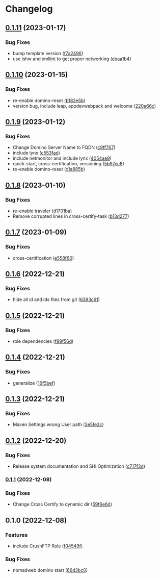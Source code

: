 # Changelog

## [0.1.11](https://github.com/DominoVagrant/demo-tasks/compare/v0.1.10...v0.1.11) (2023-01-17)


### Bug Fixes

* bump template version ([f7a2496](https://github.com/DominoVagrant/demo-tasks/commit/f7a2496fa12a979a45b6c8eadf296dc60f18e289))
* use lshw and xmllint to get proper networking ([ebaa1b4](https://github.com/DominoVagrant/demo-tasks/commit/ebaa1b42e2537bd91ac57e4238be0c95e05fb766))

## [0.1.10](https://github.com/DominoVagrant/demo-tasks/compare/v0.1.9...v0.1.10) (2023-01-15)


### Bug Fixes

* re-enable domino-reset ([b182e5b](https://github.com/DominoVagrant/demo-tasks/commit/b182e5b5bb93ad21435d588a7db3cc1ddc9afe83))
* version bug, include leap, appdevwebpack and welcome ([220e66c](https://github.com/DominoVagrant/demo-tasks/commit/220e66c073329480eb4969ee6421993e991fc5dd))

## [0.1.9](https://github.com/DominoVagrant/demo-tasks/compare/v0.1.8...v0.1.9) (2023-01-12)


### Bug Fixes

* Change Domino Server Name to FQDN ([c9ff767](https://github.com/DominoVagrant/demo-tasks/commit/c9ff767ea8f9649637ff25cd3e82147064ec6159))
* include lynx ([c553fad](https://github.com/DominoVagrant/demo-tasks/commit/c553fad5943d97be31fe51fedf7f72eb82a2f0d4))
* include netmonitor and include lynx ([4054ae9](https://github.com/DominoVagrant/demo-tasks/commit/4054ae990161cdf5bd042208b228d2013bcd0da4))
* quick-start, cross-certification, versioning ([5b97ec8](https://github.com/DominoVagrant/demo-tasks/commit/5b97ec8d7bba08519f860bab381e94b98cb237c4))
* re-enable domino-reset ([c1a885b](https://github.com/DominoVagrant/demo-tasks/commit/c1a885bbd0aa01cbc6a2641de80b76ceba711f29))

## [0.1.8](https://github.com/DominoVagrant/demo-tasks/compare/v0.1.7...v0.1.8) (2023-01-10)


### Bug Fixes

* re-enable traveler ([d1701ba](https://github.com/DominoVagrant/demo-tasks/commit/d1701ba419306f309e60128a926a94591e5e2818))
* Remove corrupted lines in cross-certify-task ([b13d277](https://github.com/DominoVagrant/demo-tasks/commit/b13d2776acc6c7b7514dfbca7c1db6a1f886b7b2))

## [0.1.7](https://github.com/DominoVagrant/demo-tasks/compare/v0.1.6...v0.1.7) (2023-01-09)


### Bug Fixes

* cross-certification ([e558f60](https://github.com/DominoVagrant/demo-tasks/commit/e558f600f730ad19c0e5df7c438e7f0414b5cef1))

## [0.1.6](https://github.com/DominoVagrant/demo-tasks/compare/v0.1.5...v0.1.6) (2022-12-21)


### Bug Fixes

* hide all id and ids files from git ([6393c61](https://github.com/DominoVagrant/demo-tasks/commit/6393c61ab8be9bb94f758d985d31bd51335ca92e))

## [0.1.5](https://github.com/DominoVagrant/demo-tasks/compare/v0.1.4...v0.1.5) (2022-12-21)


### Bug Fixes

* role dependencies ([f89f56d](https://github.com/DominoVagrant/demo-tasks/commit/f89f56d70eaef583393d195d4e3b557120a7bf39))

## [0.1.4](https://github.com/DominoVagrant/demo-tasks/compare/v0.1.3...v0.1.4) (2022-12-21)


### Bug Fixes

* generalize ([16f5bef](https://github.com/DominoVagrant/demo-tasks/commit/16f5bef4023e05b5bbeb262d3045082096b0e290))

## [0.1.3](https://github.com/DominoVagrant/demo-tasks/compare/v0.1.2...v0.1.3) (2022-12-21)


### Bug Fixes

* Maven Settings wrong User path ([3e5fe2c](https://github.com/DominoVagrant/demo-tasks/commit/3e5fe2c57972fab8efd0bf68d23674f4f1a2e0f8))

## [0.1.2](https://github.com/DominoVagrant/demo-tasks/compare/v0.1.1...v0.1.2) (2022-12-20)


### Bug Fixes

* Release system documentation and SHI Optimization ([c717f3d](https://github.com/DominoVagrant/demo-tasks/commit/c717f3d8c2ea48cec56adc65fa9bf75e2c4abdfb))

### [0.1.1](https://www.github.com/DominoVagrant/demo-tasks/compare/v0.1.0...v0.1.1) (2022-12-08)


### Bug Fixes

* Change Cross Certify to dynamic dir ([59f6e6d](https://www.github.com/DominoVagrant/demo-tasks/commit/59f6e6dbd7e43ac3ba3a268348d0e356eca9e947))

## 0.1.0 (2022-12-08)


### Features

* include CrushFTP Role ([f04549f](https://www.github.com/DominoVagrant/demo-tasks/commit/f04549f716ca32b6b6bca1d1cf17ce0a4d2f85ee))


### Bug Fixes

* nomadweb domino start ([66d3bc0](https://www.github.com/DominoVagrant/demo-tasks/commit/66d3bc01e6d67aeb472dc4bda21d8fd0c022f3f8))

